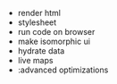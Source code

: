- render html
- stylesheet
- run code on browser 
- make isomorphic ui
- hydrate data 
- live maps 
- :advanced optimizations 